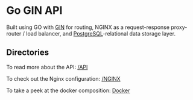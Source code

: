 # Go GIN API

Built using GO with [GIN](https://github.com/gin-gonic/gin) for routing, NGINX as a request-response proxy-router / load balancer, and [PostgreSQL](https://www.postgresql.org/)-relational data storage layer.

## Directories

To read more about the API:
[/API](https://github.com/volum8/dlzer/tree/master/app)

To check out the Nginx configuration:
[/NGINX](https://github.com/volum8/dlzer/tree/master/nginx)

To take a peek at the docker composition:
[Docker](https://github.com/volum8/dlzer/blob/master/docker-compose.yml)